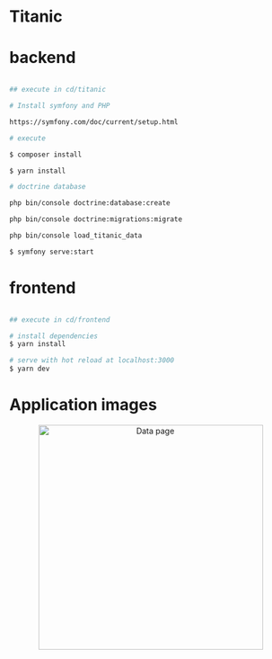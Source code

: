 # Titanic

# backend

```bash

## execute in cd/titanic

# Install symfony and PHP

https://symfony.com/doc/current/setup.html

# execute

$ composer install

$ yarn install

# doctrine database

php bin/console doctrine:database:create

php bin/console doctrine:migrations:migrate

php bin/console load_titanic_data

$ symfony serve:start


```

# frontend

```bash

## execute in cd/frontend

# install dependencies
$ yarn install

# serve with hot reload at localhost:3000
$ yarn dev

```

# Application images

<div align="center">
    <img src="frontend/data.png" alt="Data page" width="400" />
</div>
